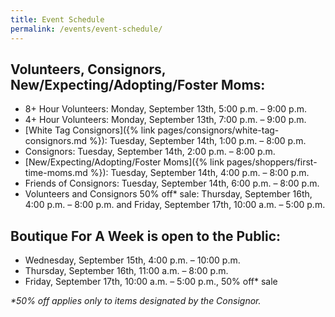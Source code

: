 ```yaml
---
title: Event Schedule
permalink: /events/event-schedule/
---
```


## Volunteers, Consignors, New/Expecting/Adopting/Foster Moms:

* 8+ Hour Volunteers: Monday, September 13th, 5:00 p.m. – 9:00 p.m.
* 4+ Hour Volunteers: Monday, September 13th, 7:00 p.m. – 9:00 p.m.
* [White Tag Consignors]({% link pages/consignors/white-tag-consignors.md %}): Tuesday, September 14th, 1:00 p.m. – 8:00 p.m.
* Consignors: Tuesday, September 14th, 2:00 p.m. – 8:00 p.m.
* [New/Expecting/Adopting/Foster Moms]({% link pages/shoppers/first-time-moms.md %}): Tuesday, September 14th, 4:00 p.m. – 8:00 p.m.
* Friends of Consignors: Tuesday, September 14th, 6:00 p.m. – 8:00 p.m.
* Volunteers and Consignors 50% off* sale: Thursday, September 16th, 4:00 p.m. – 8:00 p.m. and Friday, September 17th, 10:00 a.m. – 5:00 p.m.

## Boutique For A Week is open to the Public:

* Wednesday, September 15th, 4:00 p.m. – 10:00 p.m.
* Thursday, September 16th, 11:00 a.m. – 8:00 p.m.
* Friday, September 17th, 10:00 a.m. – 5:00 p.m., 50% off* sale

_*50% off applies only to items designated by the Consignor._
